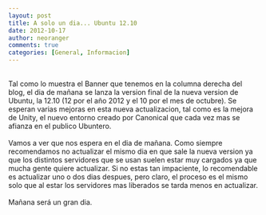 ```yaml
---
layout: post
title: A solo un dia... Ubuntu 12.10
date: 2012-10-17
author: neoranger
comments: true
categories: [General, Informacion]
---
```

<div style="text-align:center;"></div><br />Tal como lo muestra el Banner que tenemos en la columna derecha del blog, el dia de mañana se lanza la version final de la nueva version de Ubuntu, la 12.10 (12 por el año 2012 y el 10 por el mes de octubre). Se esperan varias mejoras en esta nueva actualizacion, tal como es la mejora de Unity, el nuevo entorno creado por Canonical que cada vez mas se afianza en el publico Ubuntero.<br /><br />Vamos a ver que nos espera en el dia de mañana. Como siempre recomendamos no actualizar el mismo dia en que sale la nueva version ya que los distintos servidores que se usan suelen estar muy cargados ya que mucha gente quiere actualizar. Si no estas tan impaciente, lo recomendable es actualizar uno o dos dias despues, pero claro, el proceso es el mismo solo que al estar los servidores mas liberados se tarda menos en actualizar.<br /><br />Mañana será un gran dia.<br /><br /><br />
